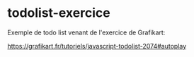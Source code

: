 # todolist-exercice

Exemple de todo list venant de l'exercice de Grafikart:

https://grafikart.fr/tutoriels/javascript-todolist-2074#autoplay
